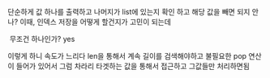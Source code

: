 단순하게  값 하나를 출력하고 나머지가 list에 있는지 확인 하고 해당 값을 빼면 되지 안나?
이때, 인덱스 저장을 어떻게 할건지가 고민이 되는데

​
무조건 하나인가? yes
​

이렇게 하니 속도가 느리다 len을 통해서 계속 길이를 검색해야하고 불필요한 pop 연산이 들어가 있어서 그럼 차라리 타겟하는 값을 통해서  접근하고 그값들만 처리하면됨
​
